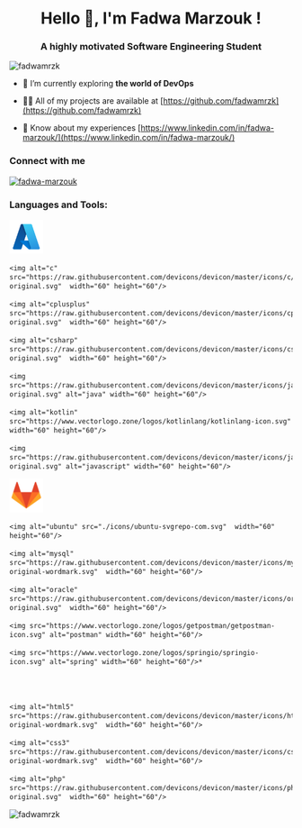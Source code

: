 <h1 align="center">Hello 👋, I'm Fadwa Marzouk !</h1>
<h3 align="center">A highly motivated Software Engineering Student</h3>

<p align="left"> <img src="https://komarev.com/ghpvc/?username=fadwamrzk&label=Profile%20views&color=0e75b6&style=flat" alt="fadwamrzk" /> </p>

- 🔭 I’m currently exploring **the world of DevOps**

- 👨‍💻 All of my projects are available at [https://github.com/fadwamrzk](https://github.com/fadwamrzk)

- 📄 Know about my experiences [https://www.linkedin.com/in/fadwa-marzouk/](https://www.linkedin.com/in/fadwa-marzouk/)

<h3 align="left">Connect with me</h3>
<p align="left">
<a href="https://linkedin.com/in/fadwa-marzouk" target="blank">
  <img align="center" src="https://raw.githubusercontent.com/rahuldkjain/github-profile-readme-generator/master/src/images/icons/Social/linked-in-alt.svg" alt="fadwa-marzouk" height="30" width="40" /></a>
</p>

<h3 align="left">Languages and Tools:</h3>
<p align="left">
  
 
  <img width="60" height="60" alt="azure" src="./icons/azure.svg" />

    <img alt="c" src="https://raw.githubusercontent.com/devicons/devicon/master/icons/c/c-original.svg"  width="60" height="60"/> 
 
    <img alt="cplusplus" src="https://raw.githubusercontent.com/devicons/devicon/master/icons/cplusplus/cplusplus-original.svg"  width="60" height="60"/> 

    <img alt="csharp" src="https://raw.githubusercontent.com/devicons/devicon/master/icons/csharp/csharp-original.svg"  width="60" height="60"/>

    <img src="https://raw.githubusercontent.com/devicons/devicon/master/icons/java/java-original.svg" alt="java" width="60" height="60"/> 
 
    <img alt="kotlin" src="https://www.vectorlogo.zone/logos/kotlinlang/kotlinlang-icon.svg"  width="60" height="60"/> 

    <img src="https://raw.githubusercontent.com/devicons/devicon/master/icons/javascript/javascript-original.svg" alt="javascript" width="60" height="60"/> 
  
  <img width="60" height="60" alt="gitlab" src="./icons/gitlab-svgrepo-com.svg" />
 
    <img alt="ubuntu" src="./icons/ubuntu-svgrepo-com.svg"  width="60" height="60"/>
 
    <img alt="mysql" src="https://raw.githubusercontent.com/devicons/devicon/master/icons/mysql/mysql-original-wordmark.svg"  width="60" height="60"/>
   
    <img alt="oracle" src="https://raw.githubusercontent.com/devicons/devicon/master/icons/oracle/oracle-original.svg"  width="60" height="60"/> 

    <img src="https://www.vectorlogo.zone/logos/getpostman/getpostman-icon.svg" alt="postman" width="60" height="60"/>
 
    <img src="https://www.vectorlogo.zone/logos/springio/springio-icon.svg" alt="spring" width="60" height="60"/>*

  
  
  
    <img alt="html5" src="https://raw.githubusercontent.com/devicons/devicon/master/icons/html5/html5-original-wordmark.svg"  width="60" height="60"/>
  
    <img alt="css3" src="https://raw.githubusercontent.com/devicons/devicon/master/icons/css3/css3-original-wordmark.svg"  width="60" height="60"/> 
  
    <img alt="php" src="https://raw.githubusercontent.com/devicons/devicon/master/icons/php/php-original.svg"  width="60" height="60"/> 

  
  
  
  


</p>

<p><img align="center" src="https://github-readme-stats.vercel.app/api/top-langs?username=fadwamrzk&show_icons=true&locale=en&layout=compact" alt="fadwamrzk" /></p>

